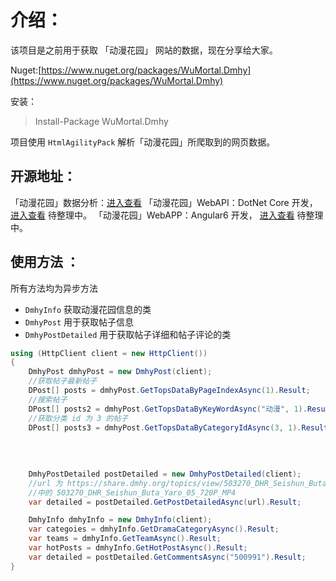 # 介绍：

该项目是之前用于获取 「动漫花园」 网站的数据，现在分享给大家。

Nuget:[https://www.nuget.org/packages/WuMortal.Dmhy](https://www.nuget.org/packages/WuMortal.Dmhy)

安装：

> Install-Package WuMortal.Dmhy

项目使用 `HtmlAgilityPack` 解析「动漫花园」所爬取到的网页数据。

## 开源地址：
「动漫花园」数据分析：[进入查看](https://github.com/WuMortal/Dmhy-DataAnalysis)
「动漫花园」WebAPI：DotNet Core 开发，[进入查看](https://github.com/WuMortal) 待整理中。
「动漫花园」WebAPP：Angular6 开发， [进入查看](https://github.com/WuMortal) 待整理中。
## 使用方法 ： 

所有方法均为异步方法

- `DmhyInfo` 获取动漫花园信息的类 
- `DmhyPost` 用于获取帖子信息
- `DmhyPostDetailed` 用于获取帖子详细和帖子评论的类

``` csharp
using (HttpClient client = new HttpClient())
{
	DmhyPost dmhyPost = new DmhyPost(client);
	//获取帖子最新帖子
	DPost[] posts = dmhyPost.GetTopsDataByPageIndexAsync(1).Result;
	//搜索帖子
	DPost[] posts2 = dmhyPost.GetTopsDataByKeyWordAsync("动漫", 1).Result;
	//获取分类 id 为 3 的帖子
	DPost[] posts3 = dmhyPost.GetTopsDataByCategoryIdAsync(3, 1).Result;
	
	
	
	
	DmhyPostDetailed postDetailed = new DmhyPostDetailed(client);
	//url 为 https://share.dmhy.org/topics/view/503270_DHR_Seishun_Buta_Yaro_05_720P_MP4.html 
	//中的 503270_DHR_Seishun_Buta_Yaro_05_720P_MP4
	var detailed = postDetailed.GetPostDetailedAsync(url).Result; 

	DmhyInfo dmhyInfo = new DmhyInfo(client);
	var categoies = dmhyInfo.GetDramaCategoryAsync().Result;
	var teams = dmhyInfo.GetTeamAsync().Result;
	var hotPosts = dmhyInfo.GetHotPostAsync().Result;
	var detailed = postDetailed.GetCommentsAsync("500991").Result;
}
```
